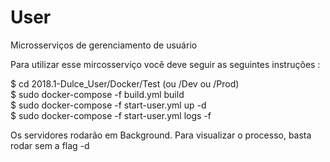 # User

Microsserviços de gerenciamento de usuário

Para utilizar esse mircosserviço você deve seguir as seguintes instruções :

$ cd 2018.1-Dulce_User/Docker/Test (ou /Dev ou /Prod)   
$ sudo docker-compose -f build.yml  build  
$ sudo docker-compose -f start-user.yml up -d  
$ sudo docker-compose -f start-user.yml logs -f  

Os servidores rodarão em Background. Para visualizar o processo, basta rodar sem a flag -d
